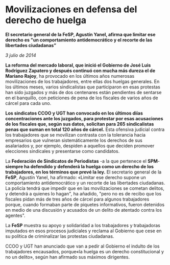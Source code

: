 # Movilizaciones en defensa del derecho de huelga

**El secretario general de la FeSP, Agustín Yanel, afirma que limitar ese derecho es "un comportamiento antidemocrático y el recorte de las libertades ciudadanas”**

*3 julio de 2014*

**La reforma del mercado laboral, que inició el Gobierno de José Luis Rodríguez Zapatero y después continuó con mucha más dureza el de Mariano Rajoy**, ha provocado en los últimos años numerosas movilizaciones de los trabajadores, entre ellas dos huelgas generales. En los últimos meses, varios sindicalistas que participaron en esas protestas han sido juzgados y más de dos centenares están pendientes de sentarse en el banquillo, con peticiones de pena de los fiscales de varios años de cárcel para cada uno.

**Los sindicatos CCOO y UGT han convocado en los últimos diías concentraciones ante los juzgados, para protestar por esas acusaciones de los fiscales que, según sus datos, solicitan para 265 sindicalistas penas que suman en total 120 años de cárcel.** Esta ofensiva judicial contra los trabajadores que se movilizan contrasta con la tolerancia hacia empresarios que vulneran sistemáticamente los derechos de sus asalariados y, por ejemplo, despiden a aquellos que deciden promover elecciones sindicales y presentarse como candidatos.

La **Federación de Sindicatos de Periodistas** -a la que pertenece el **SPM**- **siempre ha defendido y defenderá la huelga como un derecho de los trabajadores, en los términos que prevé la ley.** El secretario general de la **FeSP**, Agustín Yanel, ha afirmado: «Limitar ese derecho supone un comportamiento antidemocrático y un recorte de las libertades ciudadanas. La policía tendrá que impedir que en las movilizaciones se cometan delitos, y detendrá a quienes lo hagan", ha añadido, "pero no es de recibo que los fiscales pidan más de tres años de cárcel para algunos trabajadores porque, cuando formaban parte de piquetes informativos, fueron detenidos en medio de una discusión y acusados de un delito de atentado contra los agentes".

La **FeSP** muestra su apoyo y solidaridad a los trabajadores y trabajadoras imputados en esos procesos judiciales y reclama al Gobierno que cese en su política de criminalizar las protestas ciudadanas.

CCOO y UGT han anunciado que van a pedir al Gobierno el indulto de los trabajadores encausados, porque«la huelga es un derecho constitucional y no un delito», según han afirmado sus máximos dirigentes.
